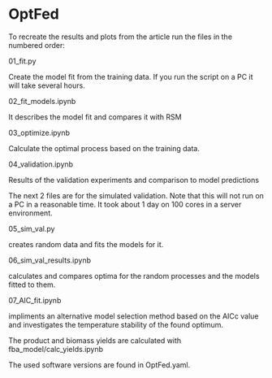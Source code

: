 # OptFed


To recreate the results and plots from the article run the files in the numbered order:

01_fit.py

Create the model fit from the training data. If you run the script on a PC it will take several hours. 

02_fit_models.ipynb

It describes the model fit and compares it with RSM

03_optimize.ipynb

Calculate the optimal process based on the training data.

04_validation.ipynb

Results of the validation experiments and comparison to model predictions



The next 2 files are for the simulated validation. Note that this will not run on a PC in a reasonable time. It took about 1 day on 100 cores in a server environment.

05_sim_val.py

creates random data and fits the models for it.

06_sim_val_results.ipynb

calculates and compares optima for the random processes and the models fitted to them.



07_AIC_fit.ipynb

impliments an alternative model selection method based on the AICc value and investigates the temperature stability of the found optimum.



The product and biomass yields are calculated with fba_model/calc_yields.ipynb

The used software versions are found in OptFed.yaml.


